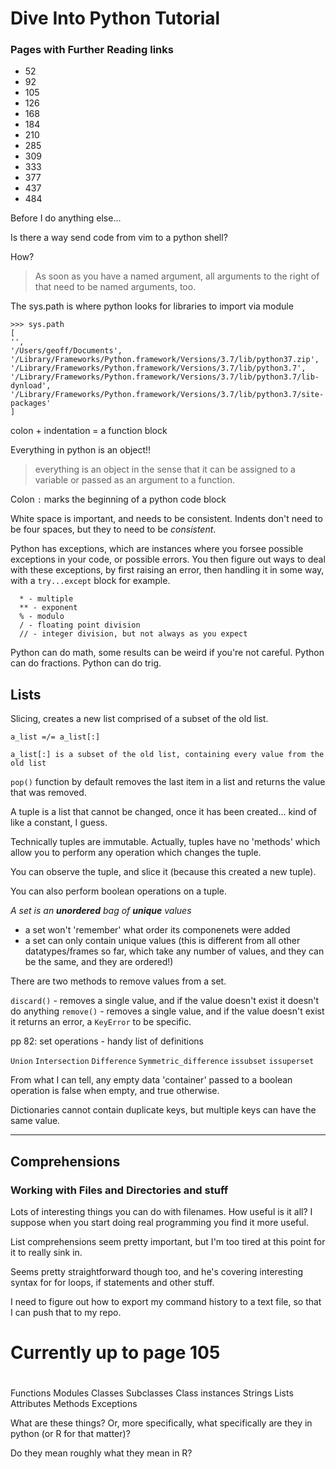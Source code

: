 Dive Into Python Tutorial
=========================

### Pages with Further Reading links ###

- 52
- 92
- 105
- 126
- 168
- 184
- 210
- 285
- 309
- 333
- 377
- 437
- 484

Before I do anything else...

Is there a way send code from vim to a python shell?

How?

> As soon as you have a named argument, all arguments to the right of that need to be named arguments, too.

The sys.path is where python looks for libraries to import via module

    >>> sys.path
    [
    '', 
    '/Users/geoff/Documents', 
    '/Library/Frameworks/Python.framework/Versions/3.7/lib/python37.zip', 
    '/Library/Frameworks/Python.framework/Versions/3.7/lib/python3.7', 
    '/Library/Frameworks/Python.framework/Versions/3.7/lib/python3.7/lib-dynload', 
    '/Library/Frameworks/Python.framework/Versions/3.7/lib/python3.7/site-packages'
    ]

colon + indentation = a function block

Everything in python is an object!!

> everything is an object in the sense that it can be assigned to a variable or passed as an argument to a function.

Colon `:` marks the beginning of a python code block

White space is important, and needs to be consistent. Indents don't need to be four spaces, but they to need to be *consistent*.

Python has exceptions, which are instances where you forsee possible exceptions in your code, or possible errors. You then figure out ways to deal with these exceptions, by first raising an error, then handling it in some way, with a `try...except` block for example.

```
  * - multiple
  ** - exponent
  % - modulo
  / - floating point division
  // - integer division, but not always as you expect
```

Python can do math, some results can be weird if you're not careful.
Python can do fractions.
Python can do trig.

Lists
-----

Slicing, creates a new list comprised of a subset of the old list.

```
a_list =/= a_list[:]

a_list[:] is a subset of the old list, containing every value from the old list

```

`pop()` function by default removes the last item in a list and returns the value that was removed.

A tuple is a list that cannot be changed, once it has been created... kind of like a constant, I guess.

Technically tuples are immutable. Actually, tuples have no 'methods' which allow you to perform any operation which changes the tuple.

You can observe the tuple, and slice it (because this created a new tuple).

You can also perform boolean operations on a tuple.

*A set is an **unordered** bag of **unique** values*
- a set won't 'remember' what order its componenets were added
- a set can only contain unique values (this is different from all other datatypes/frames so far, which take any number of values, and they can be the same, and they are ordered!)

There are two methods to remove values from a set.

`discard()` - removes a single value, and if the value doesn't exist it doesn't do anything
`remove()` - removes a single value, and if the value doesn't exist it returns an error, a `KeyError` to be specific.

pp 82: set operations - handy list of definitions

`Union`
`Intersection`
`Difference`
`Symmetric_difference`
`issubset`
`issuperset`

From what I can tell, any empty data 'container' passed to a boolean operation is false when empty, and true otherwise.

Dictionaries cannot contain duplicate keys, but multiple keys can have the same value.

---

Comprehensions
--------------

### Working with Files and Directories and stuff ###

Lots of interesting things you can do with filenames. How useful is it all? I suppose when you start doing real programming you find it more useful.

List comprehensions seem pretty important, but I'm too tired at this point for it to really sink in.

Seems pretty straightforward though too, and he's covering interesting syntax for for loops, if statements and other stuff.

I need to figure out how to export my command history to a text file, so that I can push that to my repo.



# #########################
# #########################
# Currently up to page 105 #
# #########################
# #########################

Functions
Modules
Classes
Subclasses
Class instances
Strings
Lists
Attributes
Methods
Exceptions

What are these things? Or, more specifically, what specifically are they in python (or R for that matter)?

Do they mean roughly what they mean in R?





